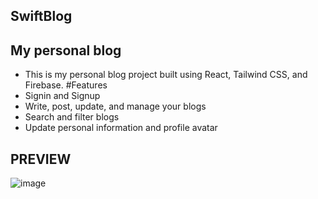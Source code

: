 ## SwiftBlog
## My personal blog
- This is my personal blog project built using React, Tailwind CSS, and Firebase.
#Features
- Signin and Signup
- Write, post, update, and manage your blogs
- Search and filter blogs
- Update personal information and profile avatar
## PREVIEW
![image](https://github.com/mtrong100/SwiftBlog/assets/94778246/24b2f9ba-0644-4fd6-ab6c-465aaa7e2e15)
